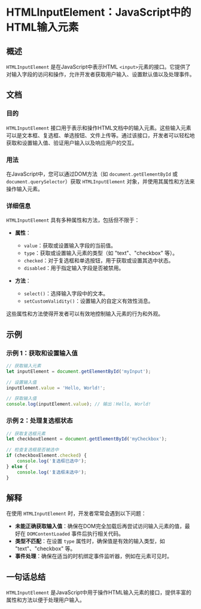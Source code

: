 <!--
Meta Description: # HTMLInputElement：JavaScript中的HTML输入元素 ## 概述 `HTMLInputElement` 是在JavaScript中表示HTML `<input>`元素的接口。它提供了对输入字段的访问和操作，允许开发者获取用户输入、设置默认值以及处理事件。 ## 文档 ###...
Meta Keywords: htmlinputelement, document, getelementbyid, value, inputelement
-->

# HTMLInputElement：JavaScript中的HTML输入元素

## 概述
`HTMLInputElement` 是在JavaScript中表示HTML `<input>`元素的接口。它提供了对输入字段的访问和操作，允许开发者获取用户输入、设置默认值以及处理事件。

## 文档
### 目的
`HTMLInputElement` 接口用于表示和操作HTML文档中的输入元素。这些输入元素可以是文本框、复选框、单选按钮、文件上传等。通过该接口，开发者可以轻松地获取和设置输入值、验证用户输入以及响应用户的交互。

### 用法
在JavaScript中，您可以通过DOM方法（如 `document.getElementById` 或 `document.querySelector`）获取 `HTMLInputElement` 对象，并使用其属性和方法来操作输入元素。

### 详细信息
`HTMLInputElement` 具有多种属性和方法，包括但不限于：
- **属性**：
  - `value`：获取或设置输入字段的当前值。
  - `type`：获取或设置输入元素的类型（如 "text"、"checkbox" 等）。
  - `checked`：对于复选框和单选按钮，用于获取或设置其选中状态。
  - `disabled`：用于指定输入字段是否被禁用。
  
- **方法**：
  - `select()`：选择输入字段中的文本。
  - `setCustomValidity()`：设置输入的自定义有效性消息。
  
这些属性和方法使得开发者可以有效地控制输入元素的行为和外观。

## 示例
### 示例 1：获取和设置输入值
```javascript
// 获取输入元素
let inputElement = document.getElementById('myInput');

// 设置输入值
inputElement.value = 'Hello, World!';

// 获取输入值
console.log(inputElement.value); // 输出：Hello, World!
```

### 示例 2：处理复选框状态
```javascript
// 获取复选框元素
let checkboxElement = document.getElementById('myCheckbox');

// 检查复选框是否被选中
if (checkboxElement.checked) {
    console.log('复选框已选中');
} else {
    console.log('复选框未选中');
}
```

## 解释
在使用 `HTMLInputElement` 时，开发者常常会遇到以下问题：
- **未能正确获取输入值**：确保在DOM完全加载后再尝试访问输入元素的值，最好在 `DOMContentLoaded` 事件后执行相关代码。
- **类型不匹配**：在设置 `type` 属性时，确保值是有效的输入类型，如 "text"、"checkbox" 等。
- **事件处理**：确保在适当的时机绑定事件监听器，例如在元素可见时。

## 一句话总结
`HTMLInputElement` 是JavaScript中用于操作HTML输入元素的接口，提供丰富的属性和方法以便于处理用户输入。